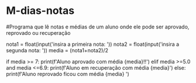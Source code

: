 # M-dias-notas
#Programa que lê notas e médias de um aluno onde ele pode ser aprovado, reprovado ou recuperação

nota1 = float(input('insira a primeira nota: '))
nota2 = float(input('insira a segunda nota: '))
media = (nota1+nota2)/2 

if media >= 7:
    print(f'Aluno aprovado com média {media}!!')
elif media >=5.0 and media <=6.9:
    print(f'Aluno em recuperação com média {media}')
else:
    print(f'Aluno reprovado ficou com média {media} ')

